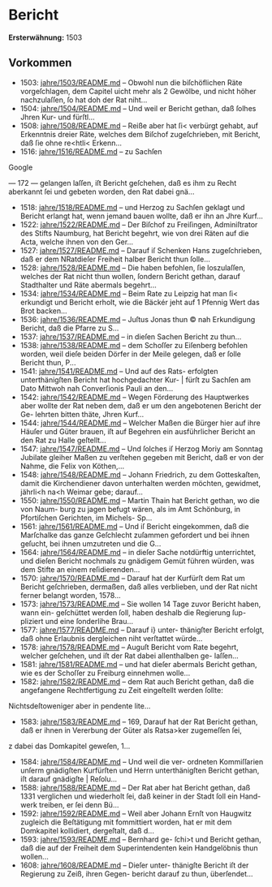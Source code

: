 # Bericht

**Ersterwähnung:** 1503

## Vorkommen
- 1503: [jahre/1503/README.md](../jahre/1503/README.md) – Obwohl nun die biſchöflichen Räte vorgeſchlagen,
dem Capitel uicht mehr als 2 Gewölbe, und nicht höher
nachzulaſſen, ſo hat doh der Rat niht...
- 1504: [jahre/1504/README.md](../jahre/1504/README.md) – Und weil er Bericht gethan, daß ſolhes Jhren Kur- und
fürſtl...
- 1508: [jahre/1508/README.md](../jahre/1508/README.md) – Reiße
aber hat ſi< verbürgt gehabt, auf Erkenntnis dreier Räte,
welches dem Biſchof zugeſchrieben, mit Bericht, daß ſie
ohne re<htli< Erkenn...
- 1516: [jahre/1516/README.md](../jahre/1516/README.md) – zu Sachſen

Google


— 172 —
gelangen laſſen, iſt Bericht geſchehen, daß es ihm zu Recht
aberkannt ſei und gebeten worden, den Rat dabei gnä...
- 1518: [jahre/1518/README.md](../jahre/1518/README.md) – und Herzog zu Sachſen geklagt und Bericht erlangt hat,
wenn jemand bauen wollte, daß er ihn an Jhre Kurf...
- 1522: [jahre/1522/README.md](../jahre/1522/README.md) – Der Biſchof zu Freiſingen, Adminiſtrator des Stifts
Naumburg, hat Bericht begehrt, wie von drei Räten auf
die Acta, welche ihnen von den Ger...
- 1527: [jahre/1527/README.md](../jahre/1527/README.md) – Darauf iſ Schenken Hans zugeſchrieben, daß er
dem NRatdieſer Freiheit halber Bericht thun ſolle...
- 1528: [jahre/1528/README.md](../jahre/1528/README.md) – Die haben befohlen,
ſie loszulaſſen, welches der Rat nicht thun wollen, ſondern
Bericht gethan, darauf Stadthalter und Räte abermals
begehrt...
- 1534: [jahre/1534/README.md](../jahre/1534/README.md) – Beim Rate zu Leipzig hat man ſi< erkundigt und
Bericht erholt, wie die Bäckér jeht auf 1 Pfennig Wert
das Brot backen...
- 1536: [jahre/1536/README.md](../jahre/1536/README.md) – Juſtus Jonas thun
© nah Erkundigung Bericht, daß die Pfarre zu S...
- 1537: [jahre/1537/README.md](../jahre/1537/README.md) – in dieſen
Sachen Bericht zu thun...
- 1538: [jahre/1538/README.md](../jahre/1538/README.md) – dem Schoſſer zu Eiſenberg befohlen
worden, weil dieſe beiden Dörfer in der Meile gelegen,
daß er ſolle Bericht thun, P...
- 1541: [jahre/1541/README.md](../jahre/1541/README.md) – Und auf des Rats-
erfolgten unterthänigſten Bericht hat hochgedachter Kur- |
fürſt zu Sachſen am Dato Mittwoh nah Converſionis
Pauli an den...
- 1542: [jahre/1542/README.md](../jahre/1542/README.md) – Wegen Förderung des Hauptwerkes aber wollte der Rat
neben dem, daß er um den angebotenen Bericht der Ge-
lehrten bitten thäte, Jhren Kurf...
- 1544: [jahre/1544/README.md](../jahre/1544/README.md) – Welcher Maßen die Bürger hier auf ihre Häuſer und
Güter brauen, iſt auf Begehren ein ausführlicher Bericht
an den Rat zu Halle geſtellt...
- 1547: [jahre/1547/README.md](../jahre/1547/README.md) – Und ſolches iſ Herzog Moriy am Sonntag Jubilate
gleiher Maßen zu verſtehen gegeben mit Bericht, daß er
von der Nahme, die Felix von Köthen,...
- 1548: [jahre/1548/README.md](../jahre/1548/README.md) – Johann Friedrich, zu dem Gotteskaſten, damit die
Kirchendiener davon unterhalten werden möchten, gewidmet,
jährli<h na<h Weimar gebe; darauf...
- 1550: [jahre/1550/README.md](../jahre/1550/README.md) – Martin Thain hat Bericht gethan, wo die von Naum-
burg zu jagen befugt wären, als im Amt Schönburg, in
Pfortiſchen Gerichten, im Michels- Sp...
- 1561: [jahre/1561/README.md](../jahre/1561/README.md) – Und iſ Bericht eingekommen, daß die
Marſchalke das ganze Geſchlecht zuſammen gefordert und
bei ihnen geſucht, bei ihnen umzutreten und die G...
- 1564: [jahre/1564/README.md](../jahre/1564/README.md) – in dieſer Sache notdürftig unterrichtet, und
dieſen Bericht nochmals zu gnädigem Gemüt führen würden,
was dem Stifte an einem reſidierenden...
- 1570: [jahre/1570/README.md](../jahre/1570/README.md) – Darauf hat der Kurfürſt dem Rat um Bericht geſchrieben,
dermaßen, daß alles verblieben, und der Rat nicht ferner
belangt worden, 1578...
- 1573: [jahre/1573/README.md](../jahre/1573/README.md) – Sie wollen 14 Tage zuvor Bericht haben, wann ein-
geſchüttet werden ſoll, haben deshalb die Regierung ſup-
pliziert und eine ſonderlihe Brau...
- 1577: [jahre/1577/README.md](../jahre/1577/README.md) – Darauf i} unter-
thänigſter Bericht erfolgt, daß ohne Erlaubnis dergleichen
niht verſtattet würde...
- 1578: [jahre/1578/README.md](../jahre/1578/README.md) – Auguſt Bericht vom Rate begehrt,
welcher geſchehen, und iſt der Rat dabei allenthalben ge-
laſſen...
- 1581: [jahre/1581/README.md](../jahre/1581/README.md) – und hat dieſer abermals Bericht gethan,
wie es der Schoſſer zu Freiburg einnehmen wolle...
- 1582: [jahre/1582/README.md](../jahre/1582/README.md) – dem Rat auch Bericht gethan,
daß die angefangene Rechtfertigung zu Zeit eingeſtellt
werden ſollte:

Nichtsdeſtoweniger aber in pendente lite...
- 1583: [jahre/1583/README.md](../jahre/1583/README.md) – 169, Darauf hat der Rat Bericht gethan, daß er ihnen
in Vererbung der Güter als Ratsa>ker zugemeſſen ſei,

z dabei das Domkapitel geweſen, 1...
- 1584: [jahre/1584/README.md](../jahre/1584/README.md) – Und weil die ver-
ordneten Kommiſſarien unſerm gnädigſten Kurfürſten und
Herrn unterthänigſten Bericht gethan, iſt darauf gnädigſte |
Reſolu...
- 1588: [jahre/1588/README.md](../jahre/1588/README.md) – Der Rat aber hat Bericht gethan, daß 1331 verglichen
und wiederholt ſei, daß keiner in der Stadt ſoll ein Hand-
werk treiben, er ſei denn Bü...
- 1592: [jahre/1592/README.md](../jahre/1592/README.md) – Weil aber
Johann Ernſt von Haugwitz zugleich die Beſtätigung mit
fommittiert worden, hat er mit dem Domkapitel kollidiert,
dergeſtalt, daß d...
- 1593: [jahre/1593/README.md](../jahre/1593/README.md) – Bernhard ge-
ſchi>t und Bericht gethan, daß die auf der Freiheit dem
Superintendenten kein Handgelöbnis thun wollen...
- 1608: [jahre/1608/README.md](../jahre/1608/README.md) – Dieſer unter-
thänigſte Bericht iſt der Regierung zu Zeiß, ihren Gegen-
bericht darauf zu thun, überſendet...
